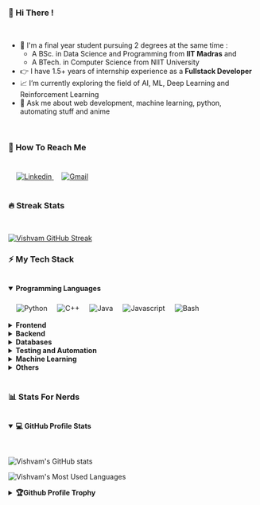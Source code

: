 ### 👋 Hi There !

<br>

- 📗 I'm a final year student pursuing 2 degrees at the same time :
  - A BSc. in Data Science and Programming from **IIT Madras** and
  - A BTech. in Computer Science from NIIT University
- 👉 I have 1.5+ years of internship experience as a **Fullstack Developer**
- 📈 I’m currently exploring the field of AI, ML, Deep Learning and Reinforcement Learning
- 💬 Ask me about web development, machine learning, python, automating stuff and anime

<br>

### 📲 How To Reach Me

<br>

<a href="www.linkedin.com/in/s-vishvam">
    <img style="margin: 0.4rem 0rem 0rem 1rem;"
    src="https://img.shields.io/badge/linkedin-%230077B5.svg?style=for-the-badge&logo=linkedin&logoColor=white" 
    alt="Linkedin">
</a>
<a href="mailto:s.vishvam1025@gmail.com">
    <img style="margin: 0.4rem 0rem 0rem 1rem;"
    src="https://img.shields.io/badge/Gmail-D14836?style=for-the-badge&logo=gmail&logoColor=white" 
    alt="Gmail">
</a>

<br>
<br>

### 🔥 Streak Stats

<br>

 [![Vishvam GitHub Streak](https://streak-stats.demolab.com?user=Vishvam10&theme=transparent&border_radius=4)](https://git.io/streak-stats) 

### ⚡ My Tech Stack 

<br>

<details open>
    <summary><b>Programming Languages</b></summary>
    <div>
        <br>
        <img style="margin: 0.4rem 0rem 0rem 1rem;"
        src="https://img.shields.io/badge/python-3670A0?style=for-the-badge&logo=python&logoColor=ffdd54" 
        alt="Python">
        <img style="margin: 0.4rem 0rem 0rem 1rem;"
        src="https://img.shields.io/badge/c++-%2300599C.svg?style=for-the-badge&logo=c%2B%2B&logoColor=white" 
        alt="C++">
        <img style="margin: 0.4rem 0rem 0rem 1rem;"
        src="https://img.shields.io/badge/java-%23ED8B00.svg?style=for-the-badge&logo=java&logoColor=white" 
        alt="Java">
        <img style="margin: 0.4rem 0rem 0rem 1rem;"
        src="https://img.shields.io/badge/javascript-%23323330.svg?style=for-the-badge&logo=javascript&logoColor=%23F7DF1E" 
        alt="Javascript">
        <img style="margin: 0.4rem 0rem 0rem 1rem;"
        src="https://img.shields.io/badge/shell_script-%23121011.svg?style=for-the-badge&logo=gnu-bash&logoColor=white" 
        alt="Bash">
    </div>
    <br>
</details>

<details>
    <summary><b>Frontend</b></summary>
    <br>
    <b>👉 Markup, Templating and Styling</b>
    <div>
        <br>
        <img style="margin: 0.4rem 0rem 0rem 1rem;"
        src="https://img.shields.io/badge/HTML5-E34F26?style=for-the-badge&logo=html5&logoColor=white" 
        alt="HTML5">
        <img style="margin: 0.4rem 0rem 0rem 1rem;"
        src="https://img.shields.io/badge/CSS3-1572B6?style=for-the-badge&logo=css3&logoColor=white" 
        alt="CSS3">
        <img style="margin: 0.4rem 0rem 0rem 1rem;"
        src="https://img.shields.io/badge/SASS-hotpink.svg?style=for-the-badge&logo=SASS&logoColor=white" 
        alt="SASS">
        <img style="margin: 0.4rem 0rem 0rem 1rem;"
        src="https://img.shields.io/badge/bootstrap-%23563D7C.svg?style=for-the-badge&logo=bootstrap&logoColor=white">
        <img style="margin: 0.4rem 0rem 0rem 1rem;"
        src="https://img.shields.io/badge/tailwindcss-%2338B2AC.svg?style=for-the-badge&logo=tailwind-css&logoColor=white" 
        alt="TailwindCSS">
        <img style="margin: 0.4rem 0rem 0rem 1rem;"
        src="https://img.shields.io/badge/Markdown-000000?style=for-the-badge&logo=markdown&logoColor=white" 
        alt="Markdown">
        <img style="margin: 0.4rem 0rem 0rem 1rem;"
        src="https://img.shields.io/badge/latex-%23008080.svg?style=for-the-badge&logo=latex&logoColor=white" 
        alt="LaTeX">
        <img style="margin: 0.4rem 0rem 0rem 1rem;"
        src="https://img.shields.io/badge/Pug-FFF?style=for-the-badge&logo=pug&logoColor=A86454" 
        alt="Pug Template">
        <img style="margin: 0.4rem 0rem 0rem 1rem;"
        src="https://img.shields.io/badge/jinja-white.svg?style=for-the-badge&logo=jinja&logoColor=black" 
        alt="Jinja Template">
    </div>
    <br>
    <b>👉 JavaScript Frameworks</b>
    <div>        
        <br>
        <img style="margin: 0.4rem 0rem 0rem 1rem;"
        src="https://img.shields.io/badge/jquery-%230769AD.svg?style=for-the-badge&logo=jquery&logoColor=white" 
        alt="jQuery">
        <img style="margin: 0.4rem 0rem 0rem 1rem;"
        src="https://img.shields.io/badge/React-20232A?style=for-the-badge&logo=react&logoColor=61DAFB" 
        alt="React">
        <img style="margin: 0.4rem 0rem 0rem 1rem;"
        src="https://img.shields.io/badge/React_Router-CA4245?style=for-the-badge&logo=react-router&logoColor=white" 
        alt="React Router">
        <img style="margin: 0.4rem 0rem 0rem 1rem;"
        src="https://img.shields.io/badge/Vue.js-35495E?style=for-the-badge&logo=vuedotjs&logoColor=4FC08D" 
        alt="Vue">
        <img style="margin: 0.4rem 0rem 0rem 1rem;"
        src="https://img.shields.io/badge/Redux-593D88?style=for-the-badge&logo=redux&logoColor=white" 
        alt="Redux">
        <img style="margin: 0.4rem 0rem 0rem 1rem;"
        src="https://img.shields.io/badge/Socket.io-black?style=for-the-badge&logo=socket.io&badgeColor=010101">
        <img style="margin: 0.4rem 0rem 0rem 1rem;"
        src="https://img.shields.io/badge/Babel-F9DC3e?style=for-the-badge&logo=babel&logoColor=black" 
        alt="Babel">
    </div>
    <br>
    <b>👉 Libraries</b>
    <div>  
        <br>      
        <img style="margin: 0.4rem 0rem 0rem 1rem;"
        src="https://img.shields.io/badge/p5%20js-ED225D?style=for-the-badge&logo=p5dotjs&logoColor=white" 
        alt="p5.js">
        <img style="margin: 0.4rem 0rem 0rem 1rem;"
        src="https://img.shields.io/badge/chart.js-F5788D.svg?style=for-the-badge&logo=chart.js&logoColor=white" 
        alt="Chart.js">
    </div>
    <br>
</details>

<details>
    <summary><b>Backend</b></summary>
    <div>
        <br>
        <img style="margin: 0.4rem 0rem 0rem 1rem;"
        src="https://img.shields.io/badge/node.js-6DA55F?style=for-the-badge&logo=node.js&logoColor=white" 
        alt="Node.js">
        <img style="margin: 0.4rem 0rem 0rem 1rem;"
        src="https://img.shields.io/badge/express.js-%23404d59.svg?style=for-the-badge&logo=express&logoColor=%2361DAFB" 
        alt="Express.js">
        <img style="margin: 0.4rem 0rem 0rem 1rem;"
        src="https://img.shields.io/badge/flask-%23000.svg?style=for-the-badge&logo=flask&logoColor=white" 
        alt="Flask">
        <img style="margin: 0.4rem 0rem 0rem 1rem;"
        src="https://img.shields.io/badge/gunicorn-%298729.svg?style=for-the-badge&logo=gunicorn&logoColor=white" 
        alt="Gunicorn">
    </div>
    <br>
</details>
    
<details>
    <summary><b>Databases</b></summary>
    <div>
        <br>
        <img style="margin: 0.4rem 0rem 0rem 1rem;"
        src="https://img.shields.io/badge/MongoDB-%234ea94b.svg?style=for-the-badge&logo=mongodb&logoColor=white" 
        alt="MongoDB">
        <img style="margin: 0.4rem 0rem 0rem 1rem;"
        src="https://img.shields.io/badge/postgres-%23316192.svg?style=for-the-badge&logo=postgresql&logoColor=white" 
        alt="PostgreSQL">
        <img style="margin: 0.4rem 0rem 0rem 1rem;"
        src="https://img.shields.io/badge/sqlite-%2307405e.svg?style=for-the-badge&logo=sqlite&logoColor=white" 
        alt="SQLite">
        <img style="margin: 0.4rem 0rem 0rem 1rem;"
        src="https://img.shields.io/badge/redis-%23DD0031.svg?style=for-the-badge&logo=redis&logoColor=white" 
        alt="Redis">
    </div>
    <br>
</details>
    
<details>
    <summary><b>Testing and Automation</b></summary>
    <div>
        <br>
        <img style="margin: 0.4rem 0rem 0rem 1rem;"
        src="https://img.shields.io/badge/-jest-%23C21325?style=for-the-badge&logo=jest&logoColor=white" 
        alt="Jest">
        <img style="margin: 0.4rem 0rem 0rem 1rem;"
        src="https://img.shields.io/badge/Selenium-43B02A?style=for-the-badge&logo=Selenium&logoColor=white" 
        alt="Selenium">
    </div>
    <br>
</details>

<details>
    <summary><b>Machine Learning</b></summary>
    <div>
        <br>
        <img style="margin: 0.4rem 0rem 0rem 1rem;"
        src="https://img.shields.io/badge/numpy-%23013243.svg?style=for-the-badge&logo=numpy&logoColor=white" 
        alt="Numpy">
        <img style="margin: 0.4rem 0rem 0rem 1rem;"
        src="https://img.shields.io/badge/pandas-%23150458.svg?style=for-the-badge&logo=pandas&logoColor=white" 
        alt="Pandas">
        <img style="margin: 0.4rem 0rem 0rem 1rem;"
        src="https://img.shields.io/badge/scikit--learn-%23F7931E.svg?style=for-the-badge&logo=scikit-learn&logoColor=white" 
        alt="Scikit-Learn">
        <img style="margin: 0.4rem 0rem 0rem 1rem;"
        src="https://img.shields.io/badge/Matplotlib-%23ffffff.svg?style=for-the-badge&logo=Matplotlib&logoColor=black" 
        alt="Matplotlib">
        <img style="margin: 0.4rem 0rem 0rem 1rem;"
        src="https://img.shields.io/badge/PyTorch-%23EE4C2C.svg?style=for-the-badge&logo=PyTorch&logoColor=white" 
        alt="PyTorch">
        <img style="margin: 0.4rem 0rem 0rem 1rem;"
        src="https://img.shields.io/badge/TensorFlow-%23FF6F00.svg?style=for-the-badge&logo=TensorFlow&logoColor=white" 
        alt="TensorFlow">
        <img style="margin: 0.4rem 0rem 0rem 1rem;"
        src="https://img.shields.io/badge/jupyter-%23FA0F00.svg?style=for-the-badge&logo=jupyter&logoColor=white" 
        alt="Jupyter Notebook">
    </div>
    <br>
</details>

<details>
    <summary><b>Others</b></summary>
    <br>
    <b>👉 Text Editors and IDEs</b>
    <br>
    <div>
        <br>
        <img style="margin: 0.4rem 0rem 0rem 1rem;"
        src="https://img.shields.io/badge/git-%23F05033.svg?style=for-the-badge&logo=git&logoColor=white" 
        alt="Git">
        <img style="margin: 0.4rem 0rem 0rem 1rem;"
        src="https://img.shields.io/badge/github-%23121011.svg?style=for-the-badge&logo=github&logoColor=white" 
        alt="GitHub">
        <img style="margin: 0.4rem 0rem 0rem 1rem;"
        src="https://img.shields.io/badge/Visual%20Studio%20Code-0078d7.svg?style=for-the-badge&logo=visual-studio-code&logoColor=white" 
        alt="Visual Studio Code">
        <img style="margin: 0.4rem 0rem 0rem 1rem;"
        src="https://img.shields.io/badge/Atom-%2366595C.svg?style=for-the-badge&logo=atom&logoColor=white" 
        alt="Atom">
        <img style="margin: 0.4rem 0rem 0rem 1rem;"
        src="https://img.shields.io/badge/Replit-DD1200?style=for-the-badge&logo=Replit&logoColor=white" 
        alt="Replit">
        <img style="margin: 0.4rem 0rem 0rem 1rem;"
        src="https://img.shields.io/badge/CodePen-white?style=for-the-badge&logo=codepen&logoColor=black" 
        alt="Codepen">
    </div>
    <br>
    <b>👉 Development Tools</b>
    <div>
        <br>
        <img style="margin: 0.4rem 0rem 0rem 1rem;"
        src="https://img.shields.io/badge/Postman-FF6C37?style=for-the-badge&logo=postman&logoColor=white" 
        alt="Postman">
        <img style="margin: 0.4rem 0rem 0rem 1rem;"
        src="https://img.shields.io/badge/Insomnia-black?style=for-the-badge&logo=insomnia&logoColor=5849BE" 
        alt="Insomnia">
        <img style="margin: 0.4rem 0rem 0rem 1rem;"
        src="https://img.shields.io/badge/-Swagger-%23Clojure?style=for-the-badge&logo=swagger&logoColor=white" 
        alt="Swagger">
    </div>
    <br>
    <b>👉 Version Control, Deployment and Cloud-Related Tools</b>
    <div>
        <br>
        <img style="margin: 0.4rem 0rem 0rem 1rem;"
        src="https://img.shields.io/badge/heroku-%23430098.svg?style=for-the-badge&logo=heroku&logoColor=white" 
        alt="Heroku">
        <img style="margin: 0.4rem 0rem 0rem 1rem;"
        src="https://img.shields.io/badge/netlify-%23000000.svg?style=for-the-badge&logo=netlify&logoColor=#00C7B7" 
        alt="Netlify">
        <img style="margin: 0.4rem 0rem 0rem 1rem;"
        src="https://img.shields.io/badge/vercel-%23000000.svg?style=for-the-badge&logo=vercel&logoColor=white" 
        alt="Vercel">
        <img style="margin: 0.4rem 0rem 0rem 1rem;"
        src="https://img.shields.io/badge/GoogleCloud-%234285F4.svg?style=for-the-badge&logo=google-cloud&logoColor=white" 
        alt="Google Cloud Platform">
    </div>
    <br>
    <b>👉 Productivity Tools</b>
    <div>
        <br>
        <img style="margin: 0.4rem 0rem 0rem 1rem;"
        src="https://img.shields.io/badge/jira-%230A0FFF.svg?style=for-the-badge&logo=jira&logoColor=white" 
        alt="Jira">
        <img style="margin: 0.4rem 0rem 0rem 1rem;"
        src="https://img.shields.io/badge/Notion-%23000000.svg?style=for-the-badge&logo=notion&logoColor=white" 
        alt="Notion">
    </div>
</details>

<br>

### 📊 Stats For Nerds

<br>
<details open>
  <br>
  <summary><b>💻 GitHub Profile Stats</b></summary>
  <br>
      
  ![Vishvam's GitHub stats](https://github-readme-stats.vercel.app/api?username=vishvam10&theme=transparent&show_icons=true)

  ![Vishvam's Most Used Languages](https://github-readme-stats.vercel.app/api/top-langs/?username=Vishvam10&layout=compact&theme=transparent)
  
</details>

<!-- <details open>
  <br>
  <summary><b>💪 Recent GitHub Activity</b></summary>
  <br>
  <div>
    <a href="https://activity-graph.herokuapp.com/graph?username=Vishvam10&bg_color=ffffff&color=979797&line=0969da&point=064b9f&area=true">
      <img src="https://activity-graph.herokuapp.com/graph?username=Vishvam10&bg_color=ffffff&color=979797&line=0969da&point=064b9f&area=true"
           alt="Github Streak Stats">
    </a>
  </div>
</details> -->

<details close>
  <br>
  <summary><b>🏆Github Profile Trophy</b></summary>
  <br>
  <div>
    <a href="https://github-profile-trophy.vercel.app/?username=Vishvam10&theme=juicyfresh&no-frame=true&column=4&&margin-w=20&no-bg=true">
      <img src="https://github-profile-trophy.vercel.app/?username=Vishvam10&theme=juicyfresh&no-frame=true&column=4&&margin-w=20&no-bg=true">
    </a>
  </div>
</details>
